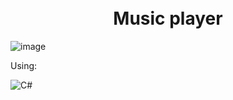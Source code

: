 
<h1 align="center">
  <br>Music player<br>
</h1> 

![image](https://user-images.githubusercontent.com/89845641/222169719-9a022677-a902-40da-bb9d-a0180289a123.png)


Using:

![C#](https://img.shields.io/badge/c%23-%23239120.svg?style=for-the-badge&logo=c-sharp&logoColor=white)


